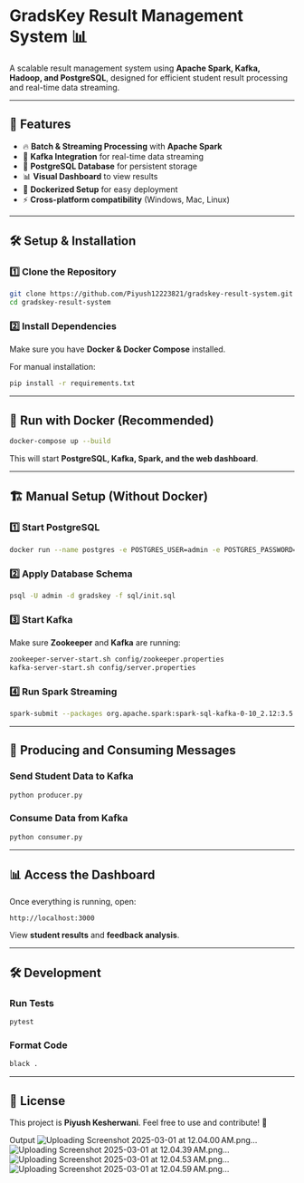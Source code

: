 # GradsKey Result Management System 📊

A scalable result management system using **Apache Spark, Kafka, Hadoop, and PostgreSQL**, designed for efficient student result processing and real-time data streaming.

---

## 🚀 Features
- 🔥 **Batch & Streaming Processing** with **Apache Spark**
- 📡 **Kafka Integration** for real-time data streaming
- 🏪 **PostgreSQL Database** for persistent storage
- 📊 **Visual Dashboard** to view results
- 🐳 **Dockerized Setup** for easy deployment
- ⚡ **Cross-platform compatibility** (Windows, Mac, Linux)

---

## 🛠️ Setup & Installation

### **1️⃣ Clone the Repository**
```bash
git clone https://github.com/Piyush12223821/gradskey-result-system.git
cd gradskey-result-system
```

### **2️⃣ Install Dependencies**
Make sure you have **Docker & Docker Compose** installed.

For manual installation:
```bash
pip install -r requirements.txt
```

---

## 🐳 Run with Docker (Recommended)
```bash
docker-compose up --build
```
This will start **PostgreSQL, Kafka, Spark, and the web dashboard**.

---

## 🏗️ Manual Setup (Without Docker)

### **1️⃣ Start PostgreSQL**
```bash
docker run --name postgres -e POSTGRES_USER=admin -e POSTGRES_PASSWORD=password -e POSTGRES_DB=gradskey -p 5432:5432 -d postgres
```

### **2️⃣ Apply Database Schema**
```bash
psql -U admin -d gradskey -f sql/init.sql
```

### **3️⃣ Start Kafka**
Make sure **Zookeeper** and **Kafka** are running:
```bash
zookeeper-server-start.sh config/zookeeper.properties
kafka-server-start.sh config/server.properties
```

### **4️⃣ Run Spark Streaming**
```bash
spark-submit --packages org.apache.spark:spark-sql-kafka-0-10_2.12:3.5.0 spark_streaming.py
```

---

## 📡 Producing and Consuming Messages

### **Send Student Data to Kafka**
```bash
python producer.py
```

### **Consume Data from Kafka**
```bash
python consumer.py
```

---

## 📊 Access the Dashboard
Once everything is running, open:
```
http://localhost:3000
```
View **student results** and **feedback analysis**.

---

## 🛠️ Development

### **Run Tests**
```bash
pytest
```

### **Format Code**
```bash
black .
```

---

## 📜 License
This project is **Piyush Kesherwani**. Feel free to use and contribute! 🚀

Output 
![Uploading Screenshot 2025-03-01 at 12.04.00 AM.png…]()
![Uploading Screenshot 2025-03-01 at 12.04.39 AM.png…]()
![Uploading Screenshot 2025-03-01 at 12.04.53 AM.png…]()
![Uploading Screenshot 2025-03-01 at 12.04.59 AM.png…]()




